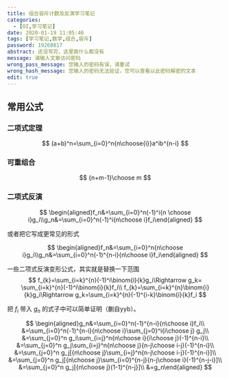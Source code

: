 ```yaml
---
title: 组合容斥计数及反演学习笔记
categories:
  - [OI,学习笔记]
date: 2020-01-19 11:05:46
tags: [学习笔记,数学,组合,容斥]
password: 19260817
abstract: 还没写完，这里面什么都没有
message: 请输入文章访问密码
wrong_pass_message: 您输入的密码有误，请重试
wrong_hash_message: 您输入的密码无法验证，您可以查看以此密码解密的文本
edit: true
---
```


<!--more-->
## 常用公式
### 二项式定理
$$
(a+b)^n=\sum_{i=0}^n{n\choose{i}}a^ib^{n-i}
$$

### 可重组合
$$
{n+m-1}\choose m
$$


### 二项式反演

$$
\begin{aligned}f_n&=\sum_{i=0}^n(-1)^i{n \choose i}g_i\\g_n&=\sum_{i=0}^n(-1)^i{n\choose i}f_i\end{aligned}
$$

或者把它写成更常见的形式

$$
\begin{aligned}f_n&=\sum_{i=0}^n{n\choose i}g_i\\g_n&=\sum_{i=0}^n(-1)^{n-i}{n\choose i}f_i\end{aligned}
$$

一些二项式反演变形公式，其实就是替换一下范围
$$
f_{k}=\sum_{i=k}^{n}(-1)^i\binom{i}{k}g_i\Rightarrow g_k= \sum_{i=k}^{n}(-1)^i\binom{i}{k}f_i\\
f_{k}=\sum_{i=k}^{n}\binom{i}{k}g_i\Rightarrow g_k=\sum_{i=k}^{n}(-1)^{i-k}\binom{i}{k}f_i
$$

把 $f_i$ 带入 $g_n$ 的式子中可以简单证明（蒯自yyb）。

$$
\begin{aligned}g_n&=\sum_{i=0}^n(-1)^{n-i}{n\choose i}f_i\\
&=\sum_{i=0}^n(-1)^{n-i}{n\choose i}\sum_{j=0}^i{i\choose j} g_j\\
&=\sum_{j=0}^n g_i\sum_{i=j}^n{n\choose i}{i\choose j}(-1)^{n-i}\\
&=\sum_{j=0}^n g_j\sum_{i=j}^n{n\choose j}{n-j\choose i-j}(-1)^{n-i}\\
&=\sum_{j=0}^n g_j[{n\choose j}\sum_{i=j}^n{n-j\choose i-j}(-1)^{n-i}]\\
&=\sum_{j=0}^n g_j[{n\choose j}\sum_{i=0}^{n-j}{n-j\choose i}(-1)^{n-j-i}]\\
&=\sum_{j=0}^n g_j[{n\choose j}(1-1)^{n-j}]\\
&=g_n\end{aligned}
$$

